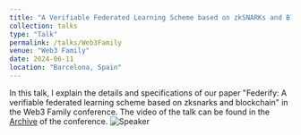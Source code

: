 ```yaml
---
title: "A Verifiable Federated Learning Scheme based on zkSNARKs and Blockchain"
collection: talks
type: "Talk"
permalink: /talks/Web3Family
venue: "Web3 Family"
date: 2024-06-11
location: "Barcelona, Spain"
---
```


In this talk, I explain the details and specifications of our paper "Federify: A verifiable federated learning scheme based on zksnarks and blockchain" in the Web3 Family conference. 
The video of the talk can be found in the [Archive](https://www.youtube.com/watch?v=G8V6AhnDBoA) of the conference.
![Speaker](https://media.licdn.com/dms/image/v2/D4D22AQH-AHA4kvAvHA/feedshare-shrink_1280/feedshare-shrink_1280/0/1708603700525?e=1759363200&v=beta&t=3ApPcifg8qOUSC8KgIq87JMlZbb9FRx1gCwSC9xT2ek)